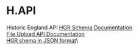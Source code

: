 # H.API
Historic England API
[HGR Schema Documentation](HGRSchemaDocumentation.md)\
[File Upload API Documentation](FileUploadDocumentation.md)\
[HGR shema in JSON format](HeritageGatewayRecord.json.md)\
